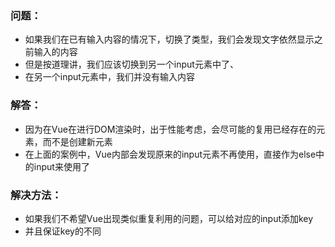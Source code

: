 ### 问题：
* 如果我们在已有输入内容的情况下，切换了类型，我们会发现文字依然显示之前输入的内容
* 但是按道理讲，我们应该切换到另一个input元素中了、
* 在另一个input元素中，我们并没有输入内容

### 解答：
* 因为在Vue在进行DOM渲染时，出于性能考虑，会尽可能的复用已经存在的元素，而不是创建新元素
* 在上面的案例中，Vue内部会发现原来的input元素不再使用，直接作为else中的input来使用了

### 解决方法：
* 如果我们不希望Vue出现类似重复利用的问题，可以给对应的input添加key
* 并且保证key的不同



